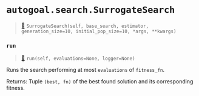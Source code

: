 # `autogoal.search.SurrogateSearch`

> [📝](https://github.com/autogal/autogoal/blob/master/autogoal/search/_learning.py#L11)
> `SurrogateSearch(self, base_search, estimator, generation_size=10, initial_pop_size=10, *args, **kwargs)`

### `run`

> [📝](https://github.com/autogoal/autogoal/blob/master/autogoal/search/_base.py#L48)
> `run(self, evaluations=None, logger=None)`

Runs the search performing at most `evaluations` of `fitness_fn`.

Returns:
    Tuple `(best, fn)` of the best found solution and its corresponding fitness.
